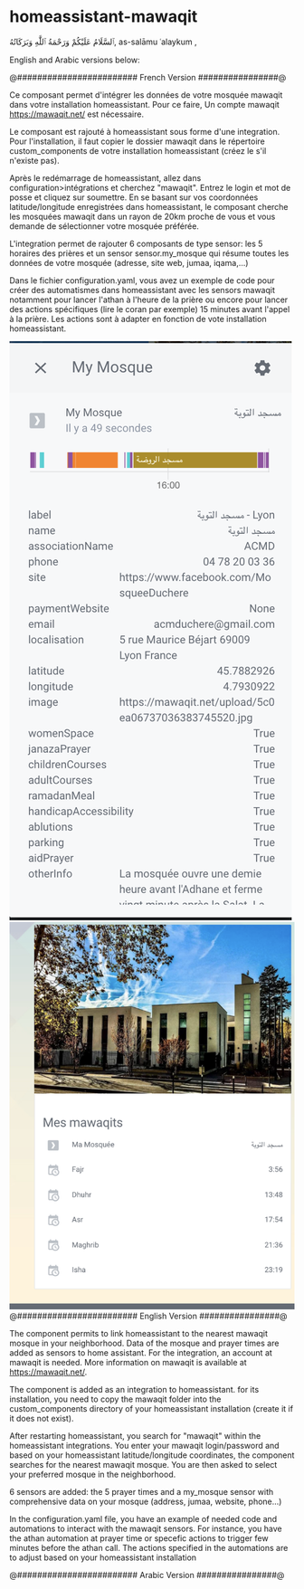 # homeassistant-mawaqit

ٱلسَّلَامُ عَلَيْكُمْ وَرَحْمَةُ ٱللَّٰهِ وَبَرَكَاتُهُ,
as-salāmu ʿalaykum ,

English and Arabic versions below:


@######################## French Version ################@

Ce composant permet d'intégrer les données de votre mosquée mawaqit dans votre installation homeassistant. Pour ce faire, Un compte mawaqit https://mawaqit.net/ est nécessaire.

Le composant est rajouté à homeassistant sous forme d'une integration. Pour l'installation, il faut copier le dossier mawaqit dans le répertoire custom_components de votre installation homeassistant (créez le s'il n'existe pas).

Après le redémarrage de homeassistant, allez dans configuration>intégrations et cherchez "mawaqit". Entrez le login et mot de posse et cliquez sur soumettre. En se basant sur vos coordonnées latitude/longitude enregistrées dans homeassistant, le composant cherche les mosquées mawaqit dans un rayon de 20km proche de vous et vous demande de sélectionner votre mosquée préférée.

L'integration permet de rajouter 6 composants de type sensor: les 5 horaires des prières et un sensor sensor.my_mosque qui résume toutes les données de votre mosquée (adresse, site web, jumaa, iqama,...)

Dans le fichier configuration.yaml, vous avez un exemple de code pour créer des automatismes dans homeassistant avec les sensors mawaqit notamment pour lancer l'athan à l'heure de la prière ou encore pour lancer des actions spécifiques (lire le coran par exemple)  15 minutes avant l'appel à la prière. Les actions sont à adapter en fonction de vote installation homeassistant.

![Alt text](/image1.png?raw=true "Optional Title")
![Alt text](/image2.png?raw=true "Optional Title")
@######################## English Version ################@

The component permits to link homeassistant to the nearest mawaqit mosque in your neighborhood. Data of the mosque and prayer times are added as sensors to home assistant.
For the integration, an account at mawaqit is needed. More information on mawaqit is available at https://mawaqit.net/.

The component is added as an integration to homeassistant. for its installation, you need to copy the mawaqit folder into  the custom_components directory of your homeassistant installation (create it if it does not exist).

After restarting homeassistant, you search for "mawaqit" within the homeassistant integrations. You enter your mawaqit login/password and based on your homeassistant latitude/longitude coordinates, the component searches for the nearest mawaqit mosque. You are then asked to select your preferred mosque in the neighborhood.

6 sensors are added: the 5 prayer times and a my_mosque sensor with comprehensive data on your mosque (address, jumaa, website, phone...)

In the configuration.yaml file, you have an example of needed code and automations to interact with the mawaqit sensors. For instance, you have the athan automation at prayer time or specefic actions to trigger few minutes before the athan call. The actions specified in the automations are to adjust based on your homeassistant installation

@######################## Arabic Version ################@
